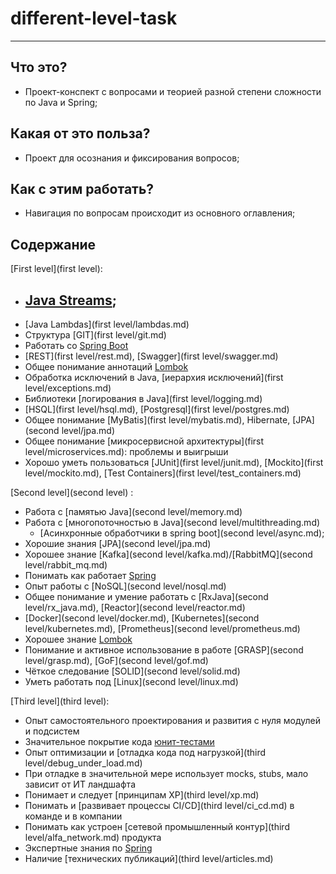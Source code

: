 # different-level-task
***
## Что это?
* Проект-конспект с вопросами и теорией разной степени сложности по Java и Spring;

## Какая от это польза?
* Проект для осознания и фиксирования вопросов;

## Как с этим работать?
* Навигация по вопросам происходит из основного оглавления;

## Содержание

[First level](first level):
- [Java Streams](first%20level/streams/README.md);
  - 
- [Java Lambdas](first level/lambdas.md)
- Структура [GIT](first level/git.md)
- Работать со [Spring Boot](common/spring.md)
- [REST](first level/rest.md), [Swagger](first level/swagger.md)
- Общее понимание аннотаций [Lombok](common/lombok.md)
- Обработка исключений в Java, [иерархия исключений](first level/exceptions.md)
- Библиотеки [логирования в Java](first level/logging.md)
- [HSQL](first level/hsql.md), [Postgresql](first level/postgres.md)
- Общее понимание [MyBatis](first level/mybatis.md), Hibernate, [JPA](second level/jpa.md)
- Общее понимание [микросервисной архитектуры](first level/microservices.md): проблемы и выигрыши
- Хорошо уметь пользоваться [JUnit](first level/junit.md), [Mockito](first level/mockito.md), [Test Containers](first level/test_containers.md)

[Second level](second level) :
- Работа с [памятью Java](second level/memory.md)
- Работа с [многопоточностью в Java](second level/multithreading.md)
    - [Асинхронные обработчики в spring boot](second level/async.md);
- Хорошие знания [JPA](second level/jpa.md)
- Хорошее знание [Kafka](second level/kafka.md)/[RabbitMQ](second level/rabbit_mq.md)
- Понимать как работает [Spring](common/spring.md)
- Опыт работы с [NoSQL](second level/nosql.md)
- Общее понимание и умение работать с [RxJava](second level/rx_java.md), [Reactor](second level/reactor.md)
- [Docker](second level/docker.md), [Kubernetes](second level/kubernetes.md), [Prometheus](second level/prometheus.md)
- Хорошее знание [Lombok](common/lombok.md)
- Понимание и активное использование в работе [GRASP](second level/grasp.md), [GoF](second level/gof.md)
- Чёткое следование [SOLID](second level/solid.md)
- Уметь работать под [Linux](second level/linux.md)

[Third level](third level):
- Опыт самостоятельного проектирования и развития с нуля модулей и подсистем
- Значительное покрытие кода [юнит-тестами](common/ut.md)
- Опыт оптимизации и [отладка кода под нагрузкой](third level/debug_under_load.md)
- При отладке в значительной мере использует mocks, stubs, мало зависит от ИТ ландшафта
- Понимает и следует [принципам XP](third level/xp.md)
- Понимать и [развивает процессы CI/CD](third level/ci_cd.md) в команде и в компании
- Понимать как устроен [сетевой промышленный контур](third level/alfa_network.md) продукта
- Экспертные знания по [Spring](common/spring.md)
- Наличие [технических публикаций](third level/articles.md)